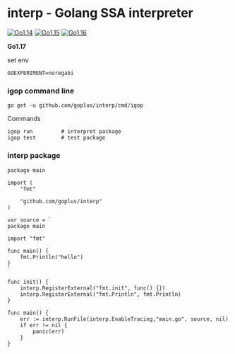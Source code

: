 # interp - Golang SSA interpreter

[![Go1.14](https://github.com/goplus/interp/workflows/Go1.14/badge.svg)](https://github.com/goplus/interp/actions?query=workflow%3AGo1.14)
[![Go1.15](https://github.com/goplus/interp/workflows/Go1.15/badge.svg)](https://github.com/goplus/interp/actions?query=workflow%3AGo1.15)
[![Go1.16](https://github.com/goplus/interp/workflows/Go1.16/badge.svg)](https://github.com/goplus/interp/actions?query=workflow%3AGo1.16)

**Go1.17**

set env

`GOEXPERIMENT=noregabi`

### igop command line
```
go get -u github.com/goplus/interp/cmd/igop
```

Commands
```
igop run         # interpret package
igop test        # test package
```

### interp package
```
package main

import (
	"fmt"

	"github.com/goplus/interp"
)

var source = `
package main

import "fmt"

func main() {
	fmt.Println("hello")
}
`

func init() {
	interp.RegisterExternal("fmt.init", func() {})
	interp.RegisterExternal("fmt.Println", fmt.Println)
}

func main() {
	err := interp.RunFile(interp.EnableTracing,"main.go", source, nil)
	if err != nil {
		panic(err)
	}
}

```